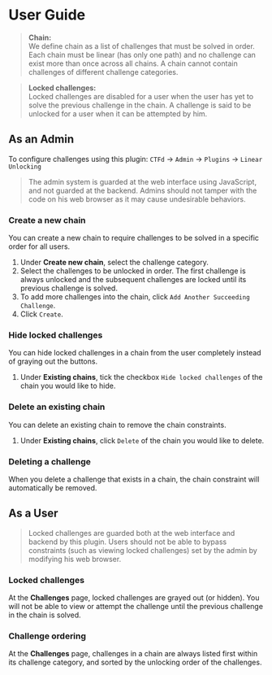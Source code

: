 # User Guide 

> **Chain:** <br> 
We define chain as a list of challenges that must be solved in order. 
Each chain must be linear (has only one path) and no challenge can exist more than once across all chains.
A chain cannot contain challenges of different challenge categories.

> **Locked challenges:** <br> 
Locked challenges are disabled for a user when the user has yet to solve the previous challenge in the chain.
A challenge is said to be unlocked for a user when it can be attempted by him.

## As an Admin

To configure challenges using this plugin: `CTFd` -> `Admin` -> `Plugins` -> `Linear Unlocking`

> The admin system is guarded at the web interface using JavaScript, and not guarded at the backend. 
Admins should not tamper with the code on his web browser as it may cause undesirable behaviors.

### Create a new chain

You can create a new chain to require challenges to be solved in a specific order for all users.

1. Under **Create new chain**, select the challenge category.
1. Select the challenges to be unlocked in order. The first challenge is always unlocked and the subsequent challenges are locked until its previous challenge is solved.
1. To add more challenges into the chain, click `Add Another Succeeding Challenge`.
1. Click `Create`.

### Hide locked challenges

You can hide locked challenges in a chain from the user completely instead of graying out the buttons.

1. Under **Existing chains**, tick the checkbox `Hide locked challenges` of the chain you would like to hide.

### Delete an existing chain

You can delete an existing chain to remove the chain constraints.

1. Under **Existing chains**, click `Delete` of the chain you would like to delete.

### Deleting a challenge

When you delete a challenge that exists in a chain, the chain constraint will automatically be removed.

## As a User

> Locked challenges are guarded both at the web interface and backend by this plugin. 
Users should not be able to bypass constraints (such as viewing locked challenges) set by the admin by modifying his web browser.

### Locked challenges

At the **Challenges** page, locked challenges are grayed out (or hidden). 
You will not be able to view or attempt the challenge until the previous challenge in the chain is solved.

### Challenge ordering

At the **Challenges** page, challenges in a chain are always listed first within its challenge category, and sorted by the unlocking order of the challenges.